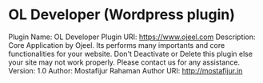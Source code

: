 # OL Developer (Wordpress plugin)
Plugin Name: OL Developer
Plugin URI: https://www.ojeel.com
Description: Core Application by Ojeel. Its performs many importants and core functionalities for your website. Don't Deactivate or Delete this plugin else your site may not work properly. Please contact us for any assistance.
Version: 1.0
Author: Mostafijur Rahaman
Author URI: http://mostafijur.in
